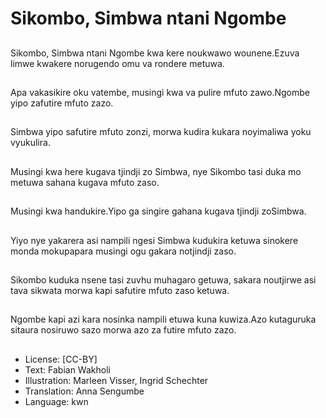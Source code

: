 # Sikombo, Simbwa ntani Ngombe

##
Sikombo, Simbwa ntani Ngombe kwa kere noukwawo wounene.Ezuva limwe kwakere norugendo omu va rondere metuwa.

##
Apa vakasikire oku vatembe, musingi kwa va pulire mfuto zawo.Ngombe yipo zafutire mfuto zazo.

##
Simbwa yipo safutire mfuto zonzi, morwa kudira kukara noyimaliwa yoku vyukulira.

##
Musingi kwa here kugava tjindji zo Simbwa, nye Sikombo tasi duka mo metuwa sahana kugava mfuto zaso.

##
Musingi kwa handukire.Yipo ga singire gahana kugava tjindji zoSimbwa.

##
Yiyo nye yakarera asi nampili ngesi Simbwa kudukira ketuwa sinokere monda mokupapara musingi ogu gakara notjindji zaso.

##
Sikombo kuduka nsene tasi zuvhu muhagaro getuwa, sakara noutjirwe asi tava sikwata morwa kapi safutire mfuto zaso ketuwa.

##
Ngombe kapi azi kara nosinka nampili etuwa kuna kuwiza.Azo kutaguruka sitaura nosiruwo sazo morwa azo za futire mfuto zazo.

##
* License: [CC-BY]
* Text: Fabian Wakholi
* Illustration: Marleen Visser, Ingrid Schechter
* Translation: Anna Sengumbe
* Language: kwn
